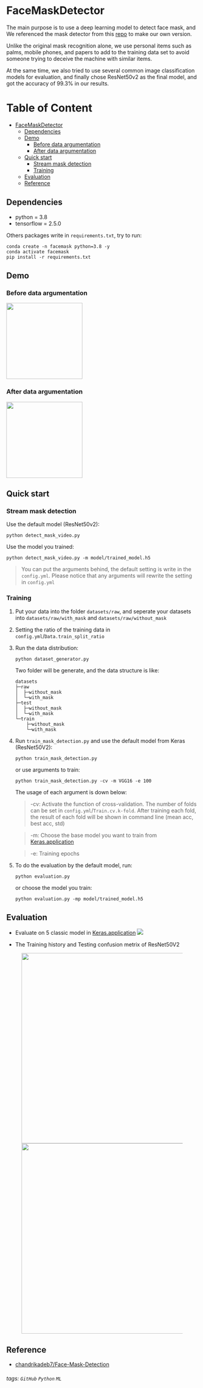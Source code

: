 # FaceMaskDetector
The main purpose is to use a deep learning model to detect face mask, and We referenced the mask detector from this [repo](https://github.com/chandrikadeb7/Face-Mask-Detection) to make our own version.

Unlike the original mask recognition alone, we use personal items such as palms, mobile phones, and papers to add to the training data set to avoid someone trying to deceive the machine with similar items.

At the same time, we also tried to use several common image classification models for evaluation, and finally chose ResNet50v2 as the final model, and got the accuracy of 99.3% in our results.

# Table of Content

* [FaceMaskDetector](#FaceMaskDetector)
	* [Dependencies](#Dependencies)
	* [Demo](#Demo)
		* [Before data argumentation](#Before-data-argumentation)
		* [After data argumentation](#After-data-argumentation)
	* [Quick start](#Quick-start)
		* [Stream mask detection](#Stream-mask-detection)
		* [Training](#Training)
	* [Evaluation](#Evaluation)
	* [Reference](#Reference)

Dependencies
---
* python = 3.8
* tensorflow = 2.5.0  

Others packages write in `requirements.txt`, try to run:
```
conda create -n facemask python=3.8 -y
conda activate facemask
pip install -r requirements.txt
```

Demo
---
### Before data argumentation
<img src="https://github.com/Guanguan2134/FaceMaskDetector/blob/main/fig/Before%20aug.gif" width="200"/>

### After data argumentation
<img src="https://github.com/Guanguan2134/FaceMaskDetector/blob/main/fig/After%20aug.gif" width="200" />

Quick start
---
### Stream mask detection
Use the default model (ResNet50v2):
```
python detect_mask_video.py
```

Use the model you trained:
```
python detect_mask_video.py -m model/trained_model.h5
```
> You can put the arguments behind, the default setting is write in the `config.yml`. Please notice that any arguments will rewrite the setting in `config.yml`

### Training
1. Put your data into the folder `datasets/raw`, and seperate your datasets into `datasets/raw/with_mask` and `datasets/raw/without_mask`
2. Setting the ratio of the training data in `config.yml`/`Data.train_split_ratio`
3. Run the data distribution:
    ```
    python dataset_generator.py
    ```
    Two folder will be generate, and the data structure is like:
    ```
    datasets
    ├─raw
    │  ├─without_mask
    │  └─with_mask
    ├─test
    │  ├─without_mask
    │  └─with_mask
    └─train
        ├─without_mask
        └─with_mask
    ```
4. Run `train_mask_detection.py` and use the default model from Keras (ResNet50V2):
    ```
    python train_mask_detection.py
    ```
    
    or use arguments to train:
    ```
    python train_mask_detection.py -cv -m VGG16 -e 100
    ```
    
    The usage of each argument is down below:
    
    > -cv: Activate the function of cross-validation. The number of folds can be set in `config.yml`/`Train.cv.k-fold`. After training each fold, the result of each fold will be shown in command line (mean acc, best acc, std)
    
    > -m: Choose the base model you want to train from [Keras.application](https://www.tensorflow.org/api_docs/python/tf/keras/applications)
    
    > -e: Training epochs
    
5. To do the evaluation by the default model, run:
    ```
    python evaluation.py
    ```
    or choose the model you train:
    ```
    python evaluation.py -mp model/trained_model.h5
    ```

Evaluation
---
* Evaluate on 5 classic model in [Keras.application](https://www.tensorflow.org/api_docs/python/tf/keras/applications)
![](https://i.imgur.com/DvNv3mg.png)

* The Training history and Testing confusion metrix of ResNet50V2

<figure class="half">
    <img src="https://i.imgur.com/b1zNBzP.png" width=500><img src="https://i.imgur.com/k6v9O4d.png" width=500>
</figure>




Reference
---
* [chandrikadeb7/Face-Mask-Detection](https://github.com/chandrikadeb7/Face-Mask-Detection)

###### tags: `GitHub` `Python` `ML`
